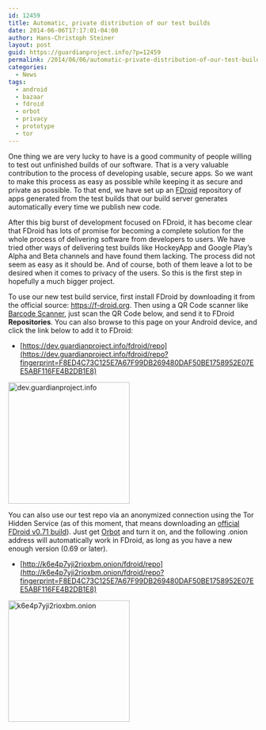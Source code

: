 ```yaml
---
id: 12459
title: Automatic, private distribution of our test builds
date: 2014-06-06T17:17:01-04:00
author: Hans-Christoph Steiner
layout: post
guid: https://guardianproject.info/?p=12459
permalink: /2014/06/06/automatic-private-distribution-of-our-test-builds/
categories:
  - News
tags:
  - android
  - bazaar
  - fdroid
  - orbot
  - privacy
  - prototype
  - tor
---
```

One thing we are very lucky to have is a good community of people willing to test out unfinished builds of our software. That is a very valuable contribution to the process of developing usable, secure apps. So we want to make this process as easy as possible while keeping it as secure and private as possible. To that end, we have set up an <a href="https://f-droid.org" target="_blank">FDroid</a> repository of apps generated from the test builds that our build server generates automatically every time we publish new code.

After this big burst of development focused on FDroid, it has become clear that FDroid has lots of promise for becoming a complete solution for the whole process of delivering software from developers to users. We have tried other ways of delivering test builds like HockeyApp and Google Play&#8217;s Alpha and Beta channels and have found them lacking. The process did not seem as easy as it should be. And of course, both of them leave a lot to be desired when it comes to privacy of the users. So this is the first step in hopefully a much bigger project.

To use our new test build service, first install FDroid by downloading it from the official source: https://f-droid.org. Then using a QR Code scanner like <a href="https://play.google.com/store/apps/details?id=com.google.zxing.client.android" target="_blank">Barcode Scanner</a>, just scan the QR Code below, and send it to FDroid **Repositories**. You can also browse to this page on your Android device, and click the link below to add it to FDroid: 

  * [https://dev.guardianproject.info/fdroid/repo](https://dev.guardianproject.info/fdroid/repo?fingerprint=F8ED4C73C125E7A67F99DB269480DAF50BE1758952E07EE5ABF116FE4B2DB1E8)

[<img src="https://guardianproject.info/wp-content/uploads/2014/06/dev.guardianproject.info-QR-e1402010770323.png" alt="dev.guardianproject.info" width="245" height="245" class="aligncenter size-full wp-image-12462" />](https://dev.guardianproject.info/fdroid/repo?fingerprint=F8ED4C73C125E7A67F99DB269480DAF50BE1758952E07EE5ABF116FE4B2DB1E8)

You can also use our test repo via an anonymized connection using the Tor Hidden Service (as of this moment, that means downloading an [official FDroid v0.71 build](https://f-droid.org/repo/org.fdroid.fdroid_710.apk)). Just get <a href="https://play.google.com/store/apps/details?id=org.torproject.android" target="_blank">Orbot</a> and turn it on, and the following .onion address will automatically work in FDroid, as long as you have a new enough version (0.69 or later).

  * [http://k6e4p7yji2rioxbm.onion/fdroid/repo](http://k6e4p7yji2rioxbm.onion/fdroid/repo?fingerprint=F8ED4C73C125E7A67F99DB269480DAF50BE1758952E07EE5ABF116FE4B2DB1E8)

[<img src="https://guardianproject.info/wp-content/uploads/2014/06/k6e4p7yji2rioxbm.onion-QR-e1402010779963.png" alt="k6e4p7yji2rioxbm.onion" width="245" height="245" class="aligncenter size-full wp-image-12463" />](http://k6e4p7yji2rioxbm.onion/fdroid/repo?fingerprint=F8ED4C73C125E7A67F99DB269480DAF50BE1758952E07EE5ABF116FE4B2DB1E8)